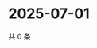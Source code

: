 # 2025-07-01

共 0 条

<!-- BEGIN ZHIHUVIDEO -->
<!-- 最后更新时间 Tue Jul 01 2025 11:24:26 GMT+0800 (China Standard Time) -->

<!-- END ZHIHUVIDEO -->

